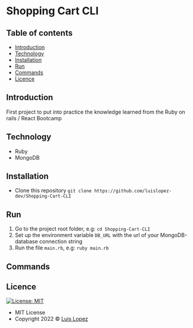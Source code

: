 # Shopping Cart CLI

## Table of contents
* [Introduction](#introduction)
* [Technology](#technology)
* [Installation](#installation)
* [Run](#run)
* [Commands](#commands)
* [Licence](#licence)

## Introduction

First project to put into practice the knowledge learned from the Ruby on rails / React Bootcamp

## Technology
* Ruby
* MongoDB
## Installation
* Clone this repository `git clone https://github.com/luislopez-dev/Shopping-Cart-CLI`
## Run
1. Go to the project root folder, e.g: `cd Shopping-Cart-CLI`
2. Set up the environment variable `DB_URL` with the url of your MongoDB-database connection string
3. Run the file `main.rb`, e.g: `ruby main.rb`
## Commands

## Licence
[![License: MIT](https://img.shields.io/badge/License-MIT-yellow.svg)](https://opensource.org/licenses/MIT)

* MIT License
* Copyright 2022 © [Luis Lopez](https://github.com/luislopez-dev)
